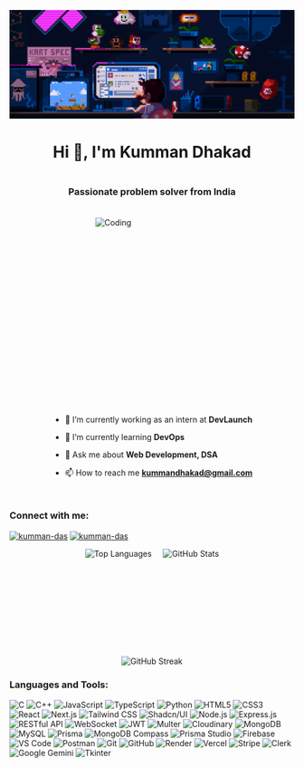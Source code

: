 ![MasterHead](https://raw.githubusercontent.com/mhardik003/mhardik003/main/gifs/mario.gif)

<h1 align="center">Hi 👋, I'm Kumman Dhakad</h1>

<div style="display: flex; justify-content: center; gap: 20px; flex-wrap: wrap; margin-top:20px;">

  <h3 align="center">Passionate problem solver from India</h3>

  <img align="right" alt="Coding" width="200" height="300" src="https://media1.giphy.com/media/v1.Y2lkPTc5MGI3NjExb2szbHI0dHZqbmFwNmw2Z3lsNW90bGl2NGQ3MjFhMHMwdXhrdmRlMSZlcD12MV9pbnRlcm5hbF9naWZfYnlfaWQmY3Q9Zw/78XCFBGOlS6keY1Bil/giphy.gif">

 - 🔭 I’m currently working as an intern at **DevLaunch**

 - 🌱 I’m currently learning **DevOps**

 - 💬 Ask me about **Web Development, DSA**

 - 📫 How to reach me **kummandhakad@gmail.com**

</div>


<h3 align="left">Connect with me:</h3>
<p align="left">
<a href="https://linkedin.com/in/kumman-das-dhakad-06274b252" target="blank"><img align="center" src="https://raw.githubusercontent.com/rahuldkjain/github-profile-readme-generator/master/src/images/icons/Social/linked-in-alt.svg" alt="kumman-das" height="30" width="40" /></a>
<a href="https://instagram.com/dhakad_kumman" target="blank"><img align="center" src="https://raw.githubusercontent.com/rahuldkjain/github-profile-readme-generator/master/src/images/icons/Social/instagram.svg" alt="kumman-das" height="30" width="40" /></a>
</p>


<!-- 📊 GitHub Analytics -->
<div align="center">

  <!-- Row 1: Two cards side by side -->
  <div style="display: flex; justify-content: center; gap: 20px; flex-wrap: wrap;">
    <img height="170" src="https://github-readme-stats.vercel.app/api/top-langs?username=kummancoder&layout=compact&langs_count=8&hide_border=true&theme=tokyonight" alt="Top Languages" />
    <img height="170" src="https://github-readme-stats.vercel.app/api?username=kummancoder&show_icons=true&include_all_commits=true&count_private=true&hide_border=true&theme=tokyonight" alt="GitHub Stats" />
  </div>

  <!-- Row 2: Streak centered below -->
  <div style="margin-top: 20px;">
    <img height="170" src="https://streak-stats.demolab.com?user=kummancoder&hide_border=true&theme=tokyonight" alt="GitHub Streak" />
  </div>




</div>



<h3 align="left">Languages and Tools:</h3>

![C](https://img.shields.io/badge/C-00599C?style=for-the-badge&logo=c&logoColor=white)
![C++](https://img.shields.io/badge/C%2B%2B-00599C?style=for-the-badge&logo=c%2B%2B&logoColor=white)
![JavaScript](https://img.shields.io/badge/JavaScript-F7DF1E?style=for-the-badge&logo=javascript&logoColor=black)
![TypeScript](https://img.shields.io/badge/TypeScript-007ACC?style=for-the-badge&logo=typescript&logoColor=white)
![Python](https://img.shields.io/badge/Python-3776AB?style=for-the-badge&logo=python&logoColor=white)
![HTML5](https://img.shields.io/badge/HTML5-E34F26?style=for-the-badge&logo=html5&logoColor=white)
![CSS3](https://img.shields.io/badge/CSS3-1572B6?style=for-the-badge&logo=css3&logoColor=white)
![React](https://img.shields.io/badge/React-20232A?style=for-the-badge&logo=react&logoColor=61DAFB)
![Next.js](https://img.shields.io/badge/Next.js-000000?style=for-the-badge&logo=nextdotjs&logoColor=white)
![Tailwind CSS](https://img.shields.io/badge/Tailwind_CSS-38B2AC?style=for-the-badge&logo=tailwind-css&logoColor=white)
![Shadcn/UI](https://img.shields.io/badge/shadcn%2Fui-000000?style=for-the-badge&logo=shadcnui&logoColor=white)
![Node.js](https://img.shields.io/badge/Node.js-339933?style=for-the-badge&logo=nodedotjs&logoColor=white)
![Express.js](https://img.shields.io/badge/Express.js-000000?style=for-the-badge&logo=express&logoColor=white)
![RESTful API](https://img.shields.io/badge/RESTful_API-000000?style=for-the-badge&logo=data-api&logoColor=white)
![WebSocket](https://img.shields.io/badge/WebSockets-000000?style=for-the-badge&logo=socket.io&logoColor=white)
![JWT](https://img.shields.io/badge/JWT-000000?style=for-the-badge&logo=jsonwebtokens&logoColor=white)
![Multer](https://img.shields.io/badge/Multer-FFCA28?style=for-the-badge&logo=npm&logoColor=black)
![Cloudinary](https://img.shields.io/badge/Cloudinary-3448C5?style=for-the-badge&logo=cloudinary&logoColor=white)
![MongoDB](https://img.shields.io/badge/MongoDB-47A248?style=for-the-badge&logo=mongodb&logoColor=white)
![MySQL](https://img.shields.io/badge/MySQL-4479A1?style=for-the-badge&logo=mysql&logoColor=white)
![Prisma](https://img.shields.io/badge/Prisma-2D3748?style=for-the-badge&logo=prisma&logoColor=white)
![MongoDB Compass](https://img.shields.io/badge/MongoDB_Compass-47A248?style=for-the-badge&logo=mongodb&logoColor=white)
![Prisma Studio](https://img.shields.io/badge/Prisma_Studio-2D3748?style=for-the-badge&logo=prisma&logoColor=white)
![Firebase](https://img.shields.io/badge/Firebase-FFCA28?style=for-the-badge&logo=firebase&logoColor=black)
![VS Code](https://img.shields.io/badge/VS_Code-007ACC?style=for-the-badge&logo=visual-studio-code&logoColor=white)
![Postman](https://img.shields.io/badge/Postman-FF6C37?style=for-the-badge&logo=postman&logoColor=white)
![Git](https://img.shields.io/badge/Git-F05032?style=for-the-badge&logo=git&logoColor=white)
![GitHub](https://img.shields.io/badge/GitHub-100000?style=for-the-badge&logo=github&logoColor=white)
![Render](https://img.shields.io/badge/Render-46E3B7?style=for-the-badge&logo=render&logoColor=black)
![Vercel](https://img.shields.io/badge/Vercel-000000?style=for-the-badge&logo=vercel&logoColor=white)
![Stripe](https://img.shields.io/badge/Stripe-626CD9?style=for-the-badge&logo=stripe&logoColor=white)
![Clerk](https://img.shields.io/badge/Clerk-000000?style=for-the-badge&logo=clerk&logoColor=white)
![Google Gemini](https://img.shields.io/badge/Google_Gemini-4285F4?style=for-the-badge&logo=google&logoColor=white)
![Tkinter](https://img.shields.io/badge/Tkinter-GUI_Toolkit-FF6F00?style=for-the-badge&logo=python&logoColor=white)



